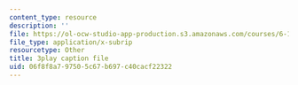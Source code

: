 ```yaml
---
content_type: resource
description: ''
file: https://ol-ocw-studio-app-production.s3.amazonaws.com/courses/6-189-multicore-programming-primer-january-iap-2007/06f8f8a797505c67b697c40cacf22322_hd4roBsrYA8.vtt
file_type: application/x-subrip
resourcetype: Other
title: 3play caption file
uid: 06f8f8a7-9750-5c67-b697-c40cacf22322
---
```


